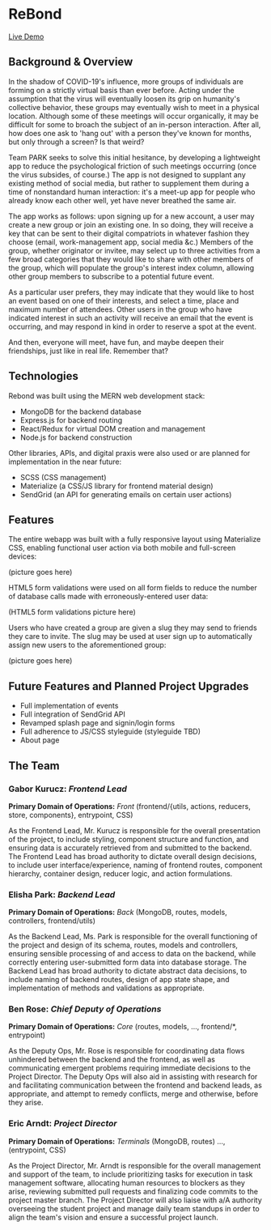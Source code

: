 # ReBond 
[Live Demo](rebond.herokuapp.com)

## Background & Overview
In the shadow of COVID-19's influence, more groups of individuals are forming on a strictly virtual basis than ever before. 
Acting under the assumption that the virus will eventually loosen its grip on humanity's collective behavior, 
these groups may eventually wish to meet in a physical location. Although some of these meetings will occur organically, 
it may be difficult for some to broach the subject of an in-person interaction. 
After all, how does one ask to 'hang out' with a person they've known for months, but only through a screen? Is that weird?

Team PARK seeks to solve this initial hesitance, by developing a lightweight app to reduce the psychological friction of such meetings occurring 
(once the virus subsides, of course.) The app is not designed to supplant any existing method of social media, 
but rather to supplement them during a time of nonstandard human interaction: it's a meet-up app for people who already know each other well, 
yet have never breathed the same air.

The app works as follows: upon signing up for a new account, a user may create a new group or join an existing one. In so doing, 
they will receive a key that can be sent to their digital compatriots in whatever fashion they choose (email, work-management app, social media &c.) 
Members of the group, whether originator or invitee, may select up to three activities from a few broad categories that they would like to share 
with other members of the group, which will populate the group's interest index column, allowing other group members to subscribe to a potential future event.

As a particular user prefers, they may indicate that they would like to host an event based on one of their interests, and select a time, place and 
maximum number of attendees. Other users in the group who have indicated interest in such an activity will receive an email that the event is occurring, 
and may respond in kind in order to reserve a spot at the event.

And then, everyone will meet, have fun, and maybe deepen their friendships, just like in real life. Remember that?

## Technologies

Rebond was built using the MERN web development stack: 
* MongoDB for the backend database
* Express.js for backend routing
* React/Redux for virtual DOM creation and management
* Node.js for backend construction

Other libraries, APIs, and digital praxis were also used or are planned for implementation in the near future:
* SCSS (CSS management)
* Materialize (a CSS/JS library for frontend material design)
* SendGrid (an API for generating emails on certain user actions)

## Features

The entire webapp was built with a fully responsive layout using Materialize CSS, enabling functional user action via both mobile and full-screen devices:

(picture goes here)

HTML5 form validations were used on all form fields to reduce the number of database calls made with erroneously-entered user data: 

(HTML5 form validations picture here)

Users who have created a group are given a slug they may send to friends they care to invite. The slug may be used at user sign up to automatically
assign new users to the aforementioned group:

(picture goes here)

## Future Features and Planned Project Upgrades
* Full implementation of events
* Full integration of SendGrid API
* Revamped splash page and signin/login forms
* Full adherence to JS/CSS styleguide (styleguide TBD)
* About page

## The Team

### Gabor Kurucz: *Frontend Lead*
**Primary Domain of Operations:** *Front* (frontend/{utils, actions, reducers, store, components}, entrypoint, CSS)

As the Frontend Lead, Mr. Kurucz is responsible for the overall presentation of the project, to include styling, component structure and function, and ensuring data is accurately retrieved from and submitted to the backend. The Frontend Lead has broad authority to dictate overall design decisions, to include user interface/experience, naming of frontend routes, component hierarchy, container design, reducer logic, and action formulations.

### Elisha Park: *Backend Lead*
**Primary Domain of Operations:** *Back* (MongoDB, routes, models, controllers, frontend/utils)  

As the Backend Lead, Ms. Park is responsible for the overall functioning of the project and design of its schema, routes, models and controllers, ensuring sensible processing of and access to data on the backend, while correctly entering user-submitted form data into database storage. The Backend Lead has broad authority to dictate abstract data decisions, to include naming of backend routes, design of app state shape, and implementation of methods and validations as appropriate.

### Ben Rose: *Chief Deputy of Operations*
**Primary Domain of Operations:** *Core* (routes, models, ..., frontend/*, entrypoint)  

As the Deputy Ops, Mr. Rose is responsible for coordinating data flows unhindered between the backend and the frontend, as well as communicating emergent problems requiring immediate decisions to the Project Director. The Deputy Ops will also aid in assisting with research for and facilitating communication between the frontend and backend leads, as appropriate, and attempt to remedy conflicts, merge and otherwise, before they arise.

### Eric Arndt: *Project Director*
**Primary Domain of Operations:** *Terminals* (MongoDB, routes) ..., (entrypoint, CSS)

As the Project Director, Mr. Arndt is responsible for the overall management and support of the team, to include prioritizing tasks for execution in task management software, allocating human resources to blockers as they arise, reviewing submitted pull requests and finalizing code commits to the project master branch. The Project Director will also liaise with a/A authority overseeing the student project and manage daily team standups in order to align the team's vision and ensure a successful project launch.
